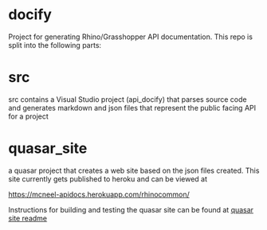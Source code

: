 # docify
Project for generating Rhino/Grasshopper API documentation. This repo is split into the following parts:

# src 
src contains a Visual Studio project (api_docify) that parses source code and generates markdown and json files that represent the public facing API for a project
# quasar_site
a quasar project that creates a web site based on the json files created. This site currently gets published to heroku and can be viewed at

https://mcneel-apidocs.herokuapp.com/rhinocommon/

Instructions for building and testing the quasar site can be found at
[quasar site readme](quasar_site/readme.md)
